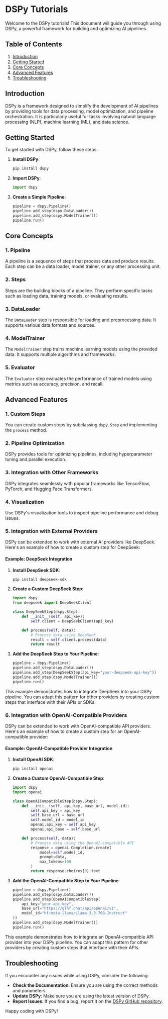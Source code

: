 # DSPy Tutorials

Welcome to the DSPy tutorials! This document will guide you through using DSPy, a powerful framework for building and optimizing AI pipelines.

## Table of Contents
1. [Introduction](#introduction)
2. [Getting Started](#getting-started)
3. [Core Concepts](#core-concepts)
4. [Advanced Features](#advanced-features)
5. [Troubleshooting](#troubleshooting)

## Introduction
DSPy is a framework designed to simplify the development of AI pipelines by providing tools for data processing, model optimization, and pipeline orchestration. It is particularly useful for tasks involving natural language processing (NLP), machine learning (ML), and data science.

## Getting Started
To get started with DSPy, follow these steps:

1. **Install DSPy**:
   ```bash
   pip install dspy
   ```

2. **Import DSPy**:
   ```python
   import dspy
   ```

3. **Create a Simple Pipeline**:
   ```python
   pipeline = dspy.Pipeline()
   pipeline.add_step(dspy.DataLoader())
   pipeline.add_step(dspy.ModelTrainer())
   pipeline.run()
   ```

## Core Concepts
### 1. **Pipeline**
A pipeline is a sequence of steps that process data and produce results. Each step can be a data loader, model trainer, or any other processing unit.

### 2. **Steps**
Steps are the building blocks of a pipeline. They perform specific tasks such as loading data, training models, or evaluating results.

### 3. **DataLoader**
The `DataLoader` step is responsible for loading and preprocessing data. It supports various data formats and sources.

### 4. **ModelTrainer**
The `ModelTrainer` step trains machine learning models using the provided data. It supports multiple algorithms and frameworks.

### 5. **Evaluator**
The `Evaluator` step evaluates the performance of trained models using metrics such as accuracy, precision, and recall.

## Advanced Features
### 1. **Custom Steps**
You can create custom steps by subclassing `dspy.Step` and implementing the `process` method.

### 2. **Pipeline Optimization**
DSPy provides tools for optimizing pipelines, including hyperparameter tuning and parallel execution.

### 3. **Integration with Other Frameworks**
DSPy integrates seamlessly with popular frameworks like TensorFlow, PyTorch, and Hugging Face Transformers.

### 4. **Visualization**
Use DSPy's visualization tools to inspect pipeline performance and debug issues.

### 5. **Integration with External Providers**
DSPy can be extended to work with external AI providers like DeepSeek. Here's an example of how to create a custom step for DeepSeek:

#### Example: DeepSeek Integration
1. **Install DeepSeek SDK**:
   ```bash
   pip install deepseek-sdk
   ```

2. **Create a Custom DeepSeek Step**:
   ```python
   import dspy
   from deepseek import DeepSeekClient

   class DeepSeekStep(dspy.Step):
       def __init__(self, api_key):
           self.client = DeepSeekClient(api_key)

       def process(self, data):
           # Process data using DeepSeek
           result = self.client.process(data)
           return result
   ```

3. **Add the DeepSeek Step to Your Pipeline**:
   ```python
   pipeline = dspy.Pipeline()
   pipeline.add_step(dspy.DataLoader())
   pipeline.add_step(DeepSeekStep(api_key="your-deepseek-api-key"))
   pipeline.add_step(dspy.ModelTrainer())
   pipeline.run()
   ```

This example demonstrates how to integrate DeepSeek into your DSPy pipeline. You can adapt this pattern for other providers by creating custom steps that interface with their APIs or SDKs.

### 6. **Integration with OpenAI-Compatible Providers**
DSPy can be extended to work with OpenAI-compatible API providers. Here's an example of how to create a custom step for an OpenAI-compatible provider:

#### Example: OpenAI-Compatible Provider Integration
1. **Install OpenAI SDK**:
   ```bash
   pip install openai
   ```

2. **Create a Custom OpenAI-Compatible Step**:
   ```python
   import dspy
   import openai

   class OpenAICompatibleStep(dspy.Step):
       def __init__(self, api_key, base_url, model_id):
           self.api_key = api_key
           self.base_url = base_url
           self.model_id = model_id
           openai.api_key = self.api_key
           openai.api_base = self.base_url

       def process(self, data):
           # Process data using the OpenAI-compatible API
           response = openai.Completion.create(
               model=self.model_id,
               prompt=data,
               max_tokens=100
           )
           return response.choices[0].text
   ```

3. **Add the OpenAI-Compatible Step to Your Pipeline**:
   ```python
   pipeline = dspy.Pipeline()
   pipeline.add_step(dspy.DataLoader())
   pipeline.add_step(OpenAICompatibleStep(
       api_key="your-api-key",
       base_url="https://glhf.chat/api/openai/v1",
       model_id="hf:meta-llama/Llama-3.3-70B-Instruct"
   ))
   pipeline.add_step(dspy.ModelTrainer())
   pipeline.run()
   ```

This example demonstrates how to integrate an OpenAI-compatible API provider into your DSPy pipeline. You can adapt this pattern for other providers by creating custom steps that interface with their APIs.

## Troubleshooting
If you encounter any issues while using DSPy, consider the following:

- **Check the Documentation**: Ensure you are using the correct methods and parameters.
- **Update DSPy**: Make sure you are using the latest version of DSPy.
- **Report Issues**: If you find a bug, report it on the [DSPy GitHub repository](https://github.com/your-repo/dspy).

Happy coding with DSPy!
